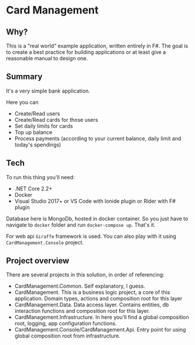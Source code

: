 # Card Management
## Why?
This is a "real world" example application, written entirely in F#.
The goal is to create a best practice for building applications or at least give a reasonable manual to design one.
## Summary
It's a very simple bank application.

Here you can
- Create/Read users
- Create/Read cards for those users
- Set daily limits for cards
- Top up balance
- Process payments (according to your current balance, daily limit and today's spendings)

## Tech
To run this thing you'll need:
- .NET Core 2.2+
- Docker
- Visual Studio 2017+ or VS Code with Ionide plugin or Rider with F# plugin

Database here is MongoDb, hosted in docker container.
So you just have to navigate to `docker` folder and run `docker-compose up`. That's it.

For web api `Giraffe` framework is used. You can also play with it using `CardManagement.Console` project.

## Project overview

There are several projects in this solution, in order of referencing:

- CardManagement.Common. Self explanatory, I guess.
- CardManagement. This is a business logic project, a core of this application. Domain types, actions and composition root for this layer
- CardManagement.Data. Data access layer. Contains entities, db interaction functions and composition root for this layer.
- CardManagement.Infrastructure. In here you'll find a global composition root, logging, app configuration functions.
- CardManagement.Console/CardManagement.Api. Entry point for using global composition root from infrastructure.